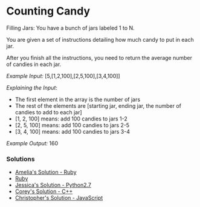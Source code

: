 # Counting Candy

Filling Jars:
You have a bunch of jars labeled 1 to N.

You are given a set of instructions detailing how much candy to put in each jar.

After you finish all the instructions, you need to return the average number of candies in each jar.

*Example Input:* [5,[1,2,100],[2,5,100],[3,4,100]]

*Explaining the Input*: 
- The first element in the array is the number of jars    
- The rest of the elements are [starting jar, ending jar, the number of candies to add to each jar]   
- [1, 2, 100] means: add 100 candies to jars 1-2   
- [2, 5, 100] means: add 100 candies to jars 2-5    
- [3, 4, 100] means: add 100 candies to jars 3-4    

*Example Output:* 160

### Solutions

- [Amelia's Solution - Ruby](https://github.com/adowns01/Intro-to-Whiteboarding-DBC/blob/master/solutions/counting_candy_neil.rb)
- [Ruby](https://github.com/tmartyny/Intro-to-Whiteboarding-DBC/blob/master/solutions/candy_jar_martyny.rb)
- [Jessica's Solution - Python2.7](https://github.com/chatasweetie/whiteboarding-and-coding-problems/blob/master/questions/candy_jar/solution/candy_jar.py)
- [Corey's Solution - C++](https://github.com/chatasweetie/whiteboarding-and-coding-problems/blob/master/questions/candy_jar/solution/candy_jar.cpp)
- [Christopher's Solution - JavaScript](https://github.com/ChrisBrownie55/whiteboarding-and-coding-problems/blob/patch-1/questions/candy_jar/solution/candy_jar.js)











